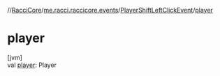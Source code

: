 //[RacciCore](../../../index.md)/[me.racci.raccicore.events](../index.md)/[PlayerShiftLeftClickEvent](index.md)/[player](player.md)

# player

[jvm]\
val [player](player.md): Player
